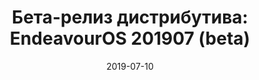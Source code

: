 ---
layout: post
title: "Бета-релиз дистрибутива: EndeavourOS 201907 (beta)"
date: 2019-07-10   
---
